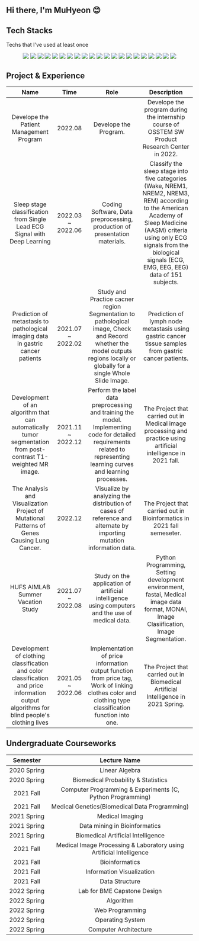 ## Hi there, I'm MuHyeon 😊
<div><h2>Tech Stacks</h2></div>
<p>Techs that I've used at least once</p>
<div align=center>
  <img src="https://img.shields.io/badge/Python-3776AB?style=flat-square&logo=python&logoColor=white"> 
  <img src="https://img.shields.io/badge/C-A8B9CC?style=flat-square&logo=C&logoColor=white">
  <img src="https://img.shields.io/badge/C++-00599C?style=flat-square&logo=c%2B%2B&logoColor=white">
  <img src="https://img.shields.io/badge/java-007396?style=flat-square&logo=java&logoColor=white">
  
  <img src="https://img.shields.io/badge/HTML5-E34F26?style=flat-square&logo=html5&logoColor=white"> 
  <img src="https://img.shields.io/badge/CSS-1572B6?style=flat-square&logo=css3&logoColor=white"> 
  <img src="https://img.shields.io/badge/JavaScript-F7DF1E?style=flat-square&logo=javascript&logoColor=black"> 


  

  <img src="https://img.shields.io/badge/MySQL-4479A1?style=flat-square&logo=mysql&logoColor=white"> 
  <img src="https://img.shields.io/badge/SQLite-003B57?style=flat-square&logo=SQLite&logoColor=white">
  <img src="https://img.shields.io/badge/PHP-777BB4?style=flat-square&logo=PHP&logoColor=white">

  <img src="https://img.shields.io/badge/Linux-FCC624?style=flat-square&logo=linux&logoColor=black"> 

  
  <img src="https://img.shields.io/badge/GitHub-181717?style=flat-square&logo=github&logoColor=white">
  <img src="https://img.shields.io/badge/Git-F05032?style=flat-square&logo=git&logoColor=white">
  <img src="https://img.shields.io/badge/R-276DC3?style=flat-square&logo=R&logoColor=white">
  <img src="https://img.shields.io/badge/Perl-39457E?style=flat-square&logo=Perl&logoColor=white">
  <img src="https://img.shields.io/badge/Pytorch-EE4C2C?style=flat-square&logo=Pytorch&logoColor=white">
  <img src="https://img.shields.io/badge/TensorFlow-FF6F00?style=flat-square&logo=TensorFlow&logoColor=white">
  <img src="https://img.shields.io/badge/Keras-D00000?style=flat-square&logo=Keras&logoColor=white">
  <img src="https://img.shields.io/badge/Pandas-150458?style=flat-square&logo=pandas&logoColor=white">
  <img src="https://img.shields.io/badge/Ubuntu-E95420?style=flat-square&logo=Ubuntu&logoColor=white">
  <img src="https://img.shields.io/badge/Qt-41CD52?style=flat-square&logo=Qt&logoColor=white">
  <!--<img src="https://img.shields.io/badge/Arduino-00979D?style=flat-square&logo=Arduino&logoColor=white">-->
  
  <br>
</div>


## Project & Experience
|Name|Time|Role|Description|
|:------------:|:------------:|:--------------------------------:|:--------------------------------:|
|Develope the Patient Management Program|2022.08|Develope the Program.|Develope the program during the internship course of OSSTEM SW Product Research Center in 2022.|
|Sleep stage classification from Single Lead ECG Signal with Deep Learning|2022.03 ~ 2022.06|Coding Software, Data preprocessing, production of presentation materials.|Classify the sleep stage into five categories (Wake, NREM1, NREM2, NREM3, REM) according to the American Academy of Sleep Medicine (AASM) criteria using only ECG signals from the biological signals (ECG, EMG, EEG, EEG) data of 151 subjects.|
|Prediction of metastasis to pathological imaging data in gastric cancer patients|2021.07 ~ 2022.02|Study and Practice cacner region Segmentation to pathological image, Check and Record whether the model outputs regions locally or globally for a single Whole Slide Image.|Prediction of lymph node metastasis using gastric cancer tissue samples from gastric cancer patients.|
|Development of an algorithm that can automatically tumor segmentation from post-contrast T1-weighted MR image.|2021.11 ~ 2022.12|Perform the label data preprocessing and training the model. Implementing code for detailed requirements related to representing learning curves and learning processes.|The Project that carried out in Medical image processing and practice using artificial intelligence in 2021 fall.|
|The Analysis and Visualization Project of Mutational Patterns of Genes Causing Lung Cancer.|2022.12|Visualize by analyzing the distribution of cases of reference and alternate by importing mutation information data.|The Project that carried out in Bioinformatics in 2021 fall semeseter.|
|HUFS AIMLAB Summer Vacation Study|2021.07 ~ 2022.08|Study on the application of artificial intelligence using computers and the use of medical data.|Python Programming, Setting development environment, fastai, Medical image data format, MONAI, Image Clasiification, Image Segmentation. |
|Development of clothing classification and color classification and price information output algorithms for blind people's clothing lives|2021.05 ~ 2022.06|Implementation of price information output function from price tag, Work of linking clothes color and clothing type classification function into one.|The Project that carried out in Biomedical Artificial Intelligence in 2021 Spring.|


## Undergraduate Courseworks
<!-- <div align=center><h1>Undergraduate Courseworks</h1></div> -->
<div align=center>

|Semester|Lecture Name|
|:--------------------------:|:-----------------------------------------:|
|2020&nbsp;Spring |Linear Algebra|
|2020&nbsp;Spring |Biomedical Probability & Statistics|
|2021&nbsp;Fall |Computer Programming & Experiments (C, Python Programming)|
|2021&nbsp;Fall |Medical Genetics(Biomedical Data Programming)|
|2021&nbsp;Spring |Medical Imaging|
|2021&nbsp;Spring |Data mining in Bioinformatics|
|2021&nbsp;Spring |Biomedical Artificial Intelligence|
|2021&nbsp;Fall |Medical Image Processing & Laboratory using Artificial Intelligence|
|2021&nbsp;Fall |Bioinformatics|
|2021&nbsp;Fall |Information Visualization|
|2021&nbsp;Fall |Data Structure|
|2022&nbsp;Spring |Lab for BME Capstone Design|
|2022&nbsp;Spring |Algorithm|
|2022&nbsp;Spring |Web Programming|
|2022&nbsp;Spring |Operating System|
|2022&nbsp;Spring |Computer Architecture|
</div>


<!-- C, Perl, SQLite, PHP, MySql, Pytorch, Tesorflow, Keras, MONAI, UBUNTU, CSS3, R,
  <img src="https://img.shields.io/badge/R-276DC3?style=flat-square&logo=R&logoColor=white"/></a>&nbsp 
  <img src="https://img.shields.io/badge/Qt-41CD52?style=for-the-badge&logo=Qt&logoColor=white">
  <img src="https://img.shields.io/badge/쓰고자하는_텍스트-컬러코드?style=flat-square&logo=simpleicons에서_아이콘이름&logoColor=white"/></a>&nbsp  
-->
<!--
**MuHyeonSon/MuHyeonSon** is a ✨ _special_ ✨ repository because its `README.md` (this file) appears on your GitHub profile.

Here are some ideas to get you started:

- 🔭 I’m currently working on ...
- 🌱 I’m currently learning ...
- 👯 I’m looking to collaborate on ...
- 🤔 I’m looking for help with ...
- 💬 Ask me about ...
- 📫 How to reach me: ...
- 😄 Pronouns: ...
- ⚡ Fun fact: ...
-->


<!--
## Undergraduate Courseworks
|Semester|Lecture Name|Lecture Name in English|
|:------------:|:---------------:|:--------------------------------:|
|2020&nbsp;Spring |선형대수|Linear Algebra|
|2020&nbsp;Spring |바이오확률통계|Biomedical Probability & Statistics|
|2021&nbsp;Fall |컴퓨터프로그래밍및실습(C, Python Programming)|Computer Programming & Experiments|
|2021&nbsp;Fall |의학유전학(의생명데이터프로그래밍)|Medical Genetics(Biomedical Data Programming)|
|2021&nbsp;Spring |의료영상학|Medical Imaging|
|2021&nbsp;Spring |생명정보학을위한데이터마이닝|Data mining in Bioinformatics|
|2021&nbsp;Spring |바이오메디컬인공지능|Biomedical Artificial Intelligence|
|2021&nbsp;Fall |인공지능을이용한의료영상처리및실습|Medical Image Processing & Laboratory using Artificial Intelligence|
|2021&nbsp;Fall |의생명정보학|Bioinformatics|
|2021&nbsp;Fall |정보시각화|Information Visualization|
|2021&nbsp;Fall |자료구조|Data Structure|
|2022&nbsp;Spring |BME캡스톤디자인실습|Lab for BME Capstone Design|
|2022&nbsp;Spring |Algorithm|Algorithm|
|2022&nbsp;Spring |웹프로그래밍|Web Programming|
|2022&nbsp;Spring |운영체제|Operating System|
|2022&nbsp;Spring |컴퓨터구조|Computer Architecture|
-->
